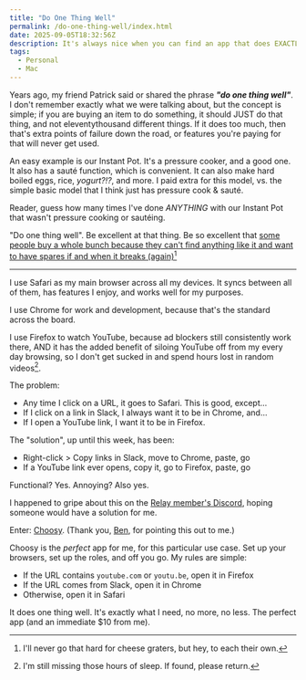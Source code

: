```yaml
---
title: "Do One Thing Well"
permalink: /do-one-thing-well/index.html
date: 2025-09-05T18:32:56Z
description: It's always nice when you can find an app that does EXACTLY what you need it to do, especially when that thing is extremely niche.
tags: 
  - Personal
  - Mac
---
```


Years ago, my friend Patrick said or shared the phrase ***"do one thing well"***. I don't remember exactly what we were talking about, but the concept is simple; if you are buying an item to do something, it should JUST do that thing, and not eleventythousand different things. If it does too much, then that's extra points of failure down the road, or features you're paying for that will never get used.

An easy example is our Instant Pot. It's a pressure cooker, and a good one. It also has a sauté function, which is convenient. It can also make hard boiled eggs, rice, *yogurt?!?*, and more. I paid extra for this model, vs. the simple basic model that I think just has pressure cook & sauté.

Reader, guess how many times I've done *ANYTHING* with our Instant Pot that wasn't pressure cooking or sautéing.

"Do one thing well". Be excellent at that thing. Be so excellent that [some people buy a whole bunch because they can't find anything like it and want to have spares if and when it breaks (again)](https://atp.fm/334)[^1]

[^1]: I'll never go that hard for cheese graters, but hey, to each their own.

---

I use Safari as my main browser across all my devices. It syncs between all of them, has features I enjoy, and works well for my purposes.

I use Chrome for work and development, because that's the standard across the board.

I use Firefox to watch YouTube, because ad blockers still consistently work there, AND it has the added benefit of siloing YouTube off from my every day browsing, so I don't get sucked in and spend hours lost in random videos[^2].

[^2]: I'm still missing those hours of sleep. If found, please return.

The problem:
- Any time I click on a URL, it goes to Safari. This is good, except...
- If I click on a link in Slack, I always want it to be in Chrome, and...
- If I open a YouTube link, I want it to be in Firefox.

The "solution", up until this week, has been:
- Right-click > Copy links in Slack, move to Chrome, paste, go
- If a YouTube link ever opens, copy it, go to Firefox, paste, go

Functional? Yes. Annoying? Also yes.

I happened to gripe about this on the [Relay member's Discord](), hoping someone would have a solution for me.

Enter: [Choosy](http://choosy.app). (Thank you, [Ben](), for pointing this out to me.)

Choosy is the *perfect* app for me, for this particular use case. Set up your browsers, set up the roles, and off you go. My rules are simple:

- If the URL contains `youtube.com` or `youtu.be`, open it in Firefox
- If the URL comes from Slack, open it in Chrome
- Otherwise, open it in Safari

It does one thing well. It's exactly what I need, no more, no less. The perfect app (and an immediate $10 from me).

